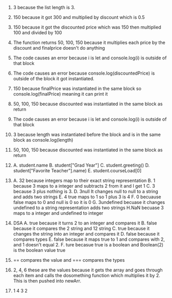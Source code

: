1. 3 because the list length is 3. 
2. 150 because it got 300 and multiplied by discount which is 0.5
3. 150 because it got the discounted price which was 150 then multiplied 100 and divided by 100
4. The function returns 50, 100, 150 because it multiplies each price by the discount and finalprice doesn't do anything 
5. The code causes an error because i is let and console.log(i) is outside of that block
6. The code causes an error because console.log(discountedPrice) is outside of the block it got instantiated.
7. 150 because finalPrice was instantiated in the same block so console.log(finalPrice) meaning it can print it
8. 50, 100, 150 because discounted was instantiated in the same block as return
9. The code causes an error because i is let and console.log(i) is outside of that block
10. 3 because length was instantiated before the block and is in the same block as console.log(length)
11. 50, 100, 150 because discounted was instantiated in the same block as return
12. 
    A. student.name
    B. student["Grad Year"]
    C. student.greeting()
    D. student["Favorite Teacher"].name)
    E. student.courseLoad[0]
13. 
    A. 32 because integers map to their exact string representation
    B. 1 because 3 maps to a integer and subtracts 2 from it and I get 1
    C. 3 because 3 plus nothing is 3. 
    D. 3null It changes null to null to a string and adds two strings
    E. 4 true maps to 1 so 1 plus 3 is 4
    F. 0 becuause false maps to 0 and null is 0 so it is 0
    G. 3undefined becuase it changes undefined to a string representation adds two strings
    H.NaN becuase 3 maps to a integer and undefined to integer

14. DSA
    A. true because it turns 2 to an integer and compares it 
    B. false because it compares the 2 string and 12 string
    C. true because it changes the string into an integer and compares it
    D. false because it compares types
    E. false because it maps true to 1 and compares with 2, and 1 doesn't equal 2.
    F. ture becasue true is a boolean and Boolean(2) is the boolean value true

15. == compares the value and === compares the types
17. 2, 4, 6 these are the values because it gets the array and goes through each item and calls the dosomething function which multiplies it by 2. This is then pushed into newArr.
19. 1 4 3 2
